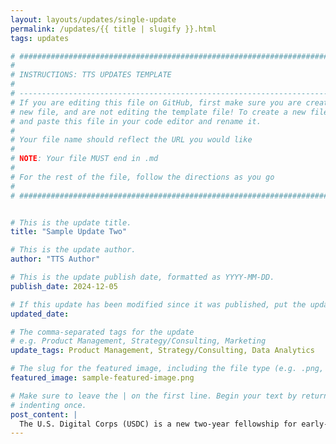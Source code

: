 ```yaml
---
layout: layouts/updates/single-update
permalink: /updates/{{ title | slugify }}.html
tags: updates

# ###############################################################################
#                                                                              #
# INSTRUCTIONS: TTS UPDATES TEMPLATE                                           #
#                                                                              #
# -----------------------------------------------------------------------------#
# If you are editing this file on GitHub, first make sure you are creating a   #
# new file, and are not editing the template file! To create a new file, copy  #
# and paste this file in your code editor and rename it.                       #
#                                                                              #
# Your file name should reflect the URL you would like                         #
#                                                                              #
# NOTE: Your file MUST end in .md                                              #
#                                                                              #
# For the rest of the file, follow the directions as you go                    #
#                                                                              #
# ###############################################################################


# This is the update title.
title: "Sample Update Two"

# This is the update author.
author: "TTS Author"

# This is the update publish date, formatted as YYYY-MM-DD.
publish_date: 2024-12-05

# If this update has been modified since it was published, put the updated date below in YYYY-MM-DD format.
updated_date:

# The comma-separated tags for the update
# e.g. Product Management, Strategy/Consulting, Marketing
update_tags: Product Management, Strategy/Consulting, Data Analytics

# The slug for the featured image, including the file type (e.g. .png, .jpg).
featured_image: sample-featured-image.png

# Make sure to leave the | on the first line. Begin your text by returning to the next line and
# indenting once.
post_content: |
  The U.S. Digital Corps (USDC) is a new two-year fellowship for early-career technologists to launch impactful careers in public service and create a more effective, equitable government. USDC pairs early-career and highly-skilled, mission-driven software engineers, data scientists, product managers, designers, and cybersecurity specialists with top technology change-makers in the federal government to build human-centered solutions to some of our nation’s toughest challenges. Our Fellows are the engines on projects that create change in the areas of climate, healthcare, racial equity, immigration, economic recovery, and open innovation. The Digital Corps was launched in August 2021 by GSA in partnership with the White House, CISA, and OPM. 
---
```

